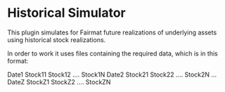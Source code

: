 Historical Simulator
============

This plugin simulates for Fairmat future realizations of underlying assets using historical stock realizations.

In order to work it uses files containing the required data, which is in this format:

Date1 Stock11 Stock12 .... Stock1N
Date2 Stock21 Stock22 .... Stock2N
...
DateZ StockZ1 StockZ2 .... StockZN
